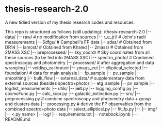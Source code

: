 # thesis-research-2.0
A new tidied version of my thesis research codes and resources.

This repo is structured as follows (still updating):
/thesis-research-2.0
|-- data/
    |-- raw/                     # no modification from sources
        |-- r_e_jrl/             # John's radii measurements
        |-- 6dfgs/               # Campbell's FP data
        |-- sdss/                # Obtained from DR14
        |-- lamost/              # Obtained from Khaled
        |-- 2mass/               # Obtained from 2MASS XSC
    |-- preprocessed/
        |-- sky_coord/           # Sky coordinates from all these sources (to be fed into 2MASS XSC)
        |-- spectro_photo/       # Combined spectroscopy and photometry
    |-- processed/               # after aggregation and data wrangling
        |-- veldisp_calibrated
        |-- zmags_cut
        |-- elliptical_selected
    |-- foundation/              # data for main analysis
        |-- fp_sample
        |-- pv_sample
        |-- smoothing
        |-- bulk_flow
    |-- external_data/           # supplementary data from external sources (besides spectro+photo)
        |-- etg_sample
        |-- pv_sample
        |-- logdist_measurements
|-- utils/
    |-- __init__.py
    |-- logging_config.py
    |-- cosmoFunc.py
    |-- calc_kcor.py
    |-- galactic_extinction.py
|-- src/
    |-- preprocessing.py      # combine spectroscopy and photometry data + group and clusters data
    |-- processing.py         # derive the FP observables from the combined spectro+photo data
    |-- select_elliptical.py
    |-- fit_fp.py
    |-- 
|-- img/
    |-- <.py name>
|-- log/
|-- requirements.txt
|-- notebook.ipynb
|-- README.md